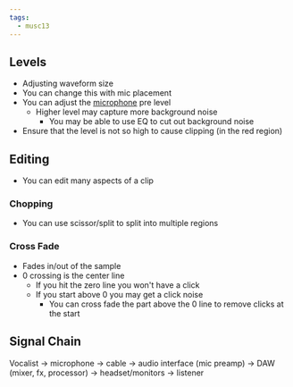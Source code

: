 ```yaml
---
tags:
  - musc13
---
```

## Levels
- Adjusting waveform size
- You can change this with mic placement
- You can adjust the [microphone](Microphones.md) pre level
	- Higher level may capture more background noise
		- You may be able to use EQ to cut out background noise
- Ensure that the level is not so high to cause clipping (in the red region)
## Editing
- You can edit many aspects of a clip
### Chopping
- You can use scissor/split to split into multiple regions
### Cross Fade
- Fades in/out of the sample
- 0 crossing is the center line
	- If you hit the zero line you won't have a click
	- If you start above 0 you may get a click noise
		- You can cross fade the part above the 0 line to remove clicks at the start
## Signal Chain
Vocalist -> microphone -> cable -> audio interface (mic preamp) -> DAW (mixer, fx, processor) -> headset/monitors -> listener
